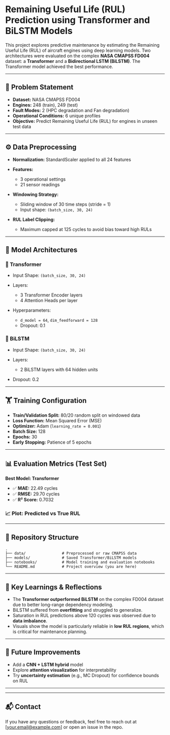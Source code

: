 # Remaining Useful Life (RUL) Prediction using Transformer and BiLSTM Models

This project explores predictive maintenance by estimating the Remaining Useful Life (RUL) of aircraft engines using deep learning models. Two architectures were evaluated on the complex **NASA CMAPSS FD004** dataset: a **Transformer** and a **Bidirectional LSTM (BiLSTM)**. The Transformer model achieved the best performance.

---

## 📌 Problem Statement

* **Dataset:** NASA CMAPSS FD004
* **Engines:** 248 (train), 249 (test)
* **Fault Modes:** 2 (HPC degradation and Fan degradation)
* **Operational Conditions:** 6 unique profiles
* **Objective:** Predict Remaining Useful Life (RUL) for engines in unseen test data

---

## ⚙️ Data Preprocessing

* **Normalization:** StandardScaler applied to all 24 features
* **Features:**

  * 3 operational settings
  * 21 sensor readings
* **Windowing Strategy:**

  * Sliding window of 30 time steps (stride = 1)
  * Input shape: `(batch_size, 30, 24)`
* **RUL Label Clipping:**

  * Maximum capped at 125 cycles to avoid bias toward high RULs

---

## 🧠 Model Architectures

### 🔹 Transformer

* Input Shape: `(batch_size, 30, 24)`
* Layers:

  * 3 Transformer Encoder layers
  * 4 Attention Heads per layer
* Hyperparameters:

  * `d_model = 64`, `dim_feedforward = 128`
  * Dropout: 0.1

### 🔹 BiLSTM

* Input Shape: `(batch_size, 30, 24)`
* Layers:

  * 2 BiLSTM layers with 64 hidden units
* Dropout: 0.2

---

## 🏋️ Training Configuration

* **Train/Validation Split:** 80/20 random split on windowed data
* **Loss Function:** Mean Squared Error (MSE)
* **Optimizer:** Adam (`learning_rate = 0.001`)
* **Batch Size:** 128
* **Epochs:** 30
* **Early Stopping:** Patience of 5 epochs

---

## 📊 Evaluation Metrics (Test Set)

**Best Model: Transformer**

* ✅ **MAE:** 22.49 cycles
* ✅ **RMSE:** 29.70 cycles
* ✅ **R² Score:** 0.7032

### 📈 Plot: Predicted vs True RUL

---

## 📁 Repository Structure

```
.
├── data/                # Preprocessed or raw CMAPSS data
├── models/              # Saved Transformer/BiLSTM models
├── notebooks/           # Model training and evaluation notebooks
└── README.md            # Project overview (you are here)
```

---

## 🧠 Key Learnings & Reflections

* The **Transformer outperformed BiLSTM** on the complex FD004 dataset due to better long-range dependency modeling.
* BiLSTM suffered from **overfitting** and struggled to generalize.
* Saturation in RUL predictions above 120 cycles was observed due to **data imbalance**.
* Visuals show the model is particularly reliable in **low RUL regions**, which is critical for maintenance planning.

---

## 🔮 Future Improvements

* Add a **CNN + LSTM hybrid** model
* Explore **attention visualization** for interpretability
* Try **uncertainty estimation** (e.g., MC Dropout) for confidence bounds on RUL

---




---

## 📬 Contact

If you have any questions or feedback, feel free to reach out at \[[your.email@example.com](mailto:your.email@example.com)] or open an issue in the repo.
